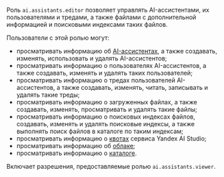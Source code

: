 Роль `ai.assistants.editor` позволяет управлять AI-ассистентами, их пользователями и тредами, а также файлами с дополнительной информацией и поисковыми индексами таких файлов.

Пользователи с этой ролью могут:
* просматривать информацию об [AI-ассистентах](../../../ai-studio/concepts/assistant/index.md), а также создавать, изменять, использовать и удалять AI-ассистентов;
* просматривать информацию о пользователях AI-ассистентов, а также создавать, изменять и удалять таких пользователей;
* просматривать информацию о тредах пользователей AI-ассистентов, а также создавать, изменять, читать, записывать и удалять такие треды;
* просматривать информацию о загруженных файлах, а также создавать, изменять, просматривать и удалять такие файлы;
* просматривать информацию о поисковых индексах файлов, создавать, изменять и удалять поисковые индексы, а также выполнять поиск файлов в каталоге по таким индексам;
* просматривать информацию о [квотах](../../../ai-studio/concepts/limits.md#yandexgpt-quotas) сервиса Yandex AI Studio;
* просматривать информацию об [облаке](../../../resource-manager/concepts/resources-hierarchy.md#cloud);
* просматривать информацию о [каталоге](../../../resource-manager/concepts/resources-hierarchy.md#folder).

Включает разрешения, предоставляемые ролью `ai.assistants.viewer`.